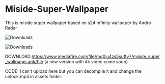 # Miside-Super-Wallpaper
This is miside super wallpaper based on s24 infinity wallpaper by  Andro Radar

![Downloads](https://img.shields.io/badge/Downloads-235-brightgreen)

![Downloads](https://img.shields.io/badge/Status-Stable-green)

DOWNLOAD:https://www.mediafire.com/file/mg0lu4zs5suftv7/miside_super_wallpaper.apk/file (a new version with 4k video come soon)

CODE: I can't upload here but you can decompile it and change the unlock.mp4 in assets folder.
